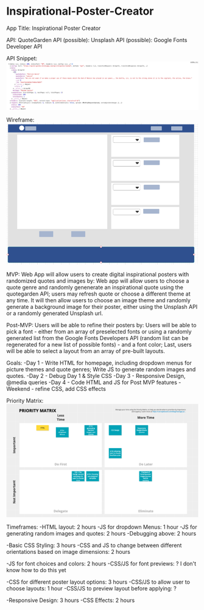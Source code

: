 # Inspirational-Poster-Creator
App Title: Inspirational Poster Creator

API: QuoteGarden
API (possible): Unsplash
API (possible): Google Fonts Developer API

API Snippet: 
![Snippet of JSON data returned by API call](./JSON-data-snippet.png "JSON Data Snippet")

Wireframe:
![Project Wireframe](./project-wireframe.png "Project Wireframe")

MVP: 
Web App will allow users to create digital inspirational posters with randomized quotes and images by: 
Web app will allow users to choose a quote genre and randomly genenerate an inspirational quote using the quotegarden API; users may refresh quote or choose a different theme at any time.
It will then allow users to choose an image theme and randomly generate a background image for their poster, either using the Unsplash API or a randomly generated Unsplash url.  

Post-MVP:
Users will be able to refine their posters by:
Users will be able to pick a font - either from an array of preselected fonts or using a randomly generated list from the Google Fonts Developers API (random list can be regenerated for a new list of possible fonts) - and a font color;
Last, users will be able to select a layout from an array of pre-built layouts. 

Goals: 
-Day 1 - Write HTML for homepage, including dropdown menus for picture themes and quote genres; Write JS to generate random images and quotes.
-Day 2 - Debug Day 1 & Style CSS
-Day 3 - Responsive Design, @media queries
-Day 4 - Code HTML and JS for Post MVP features
-Weekend - refine CSS, add CSS effects

Priority Matrix: 
![Project Priority Matrix](./priority-matrix.png "Project Priority Matrix")

Timeframes:
-HTML layout: 2 hours
-JS for dropdown Menus: 1 hour
-JS for generating random images and quotes: 2 hours
-Debugging above: 2 hours

-Basic CSS Styling: 3 hours
-CSS and JS to change between different orientations based on image dimensions: 2 hours

-JS for font choices and colors: 2 hours
-CSS/JS for font previews: ? I don't know how to do this yet

-CSS for different poster layout options: 3 hours
-CSS/JS to allow user to choose layouts: 1 hour
-CSS/JS to preview layout before applying: ?

-Responsive Design: 3 hours
-CSS Effects: 2 hours



